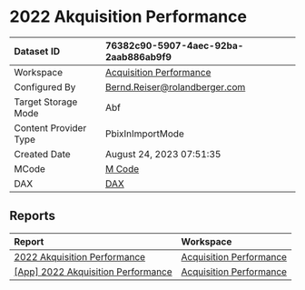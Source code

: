 



# 2022 Akquisition Performance

|Dataset ID|76382c90-5907-4aec-92ba-2aab886ab9f9|
| :--- | :--- |
|Workspace|[Acquisition Performance](../Workspaces/Acquisition-Performance.md)|
|Configured By|Bernd.Reiser@rolandberger.com|
|Target Storage Mode|Abf|
|Content Provider Type|PbixInImportMode|
|Created Date|August 24, 2023 07:51:35|
|MCode|[M Code](./2022-Akquisition-Performance/mcode.md)|
|DAX|[DAX](./2022-Akquisition-Performance/dax.md)|

## Reports

|Report|Workspace|
| :--- | :--- |
|[2022 Akquisition Performance](../Reports/2022-Akquisition-Performance.md)|[Acquisition Performance](../Workspaces/Acquisition-Performance.md)|
|[[App] 2022 Akquisition Performance](../Reports/[App]-2022-Akquisition-Performance.md)|[Acquisition Performance](../Workspaces/Acquisition-Performance.md)|
